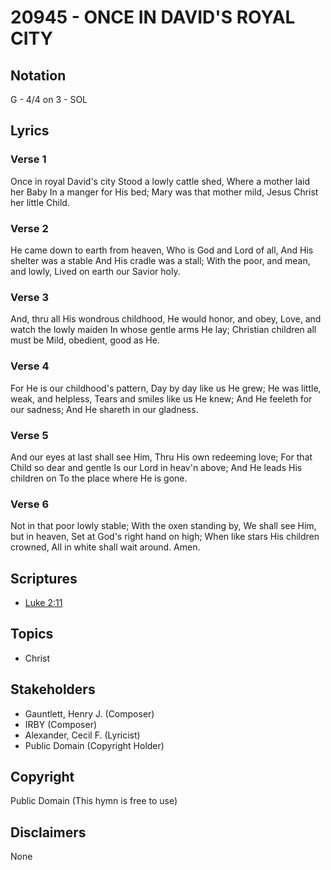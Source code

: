 # 20945 - ONCE IN DAVID'S ROYAL CITY

## Notation

G - 4/4 on 3 - SOL

## Lyrics

### Verse 1

Once in royal David's city Stood a lowly cattle shed, Where a mother laid her Baby In a manger for His bed; Mary was that mother mild, Jesus Christ her little Child.

### Verse 2

He came down to earth from heaven, Who is God and Lord of all, And His shelter was a stable And His cradle was a stall; With the poor, and mean, and lowly, Lived on earth our Savior holy.

### Verse 3

And, thru all His wondrous childhood, He would honor, and obey, Love, and watch the lowly maiden In whose gentle arms He lay; Christian children all must be Mild, obedient, good as He.

### Verse 4

For He is our childhood's pattern, Day by day like us He grew; He was little, weak, and helpless, Tears and smiles like us He knew; And He feeleth for our sadness; And He shareth in our gladness.

### Verse 5

And our eyes at last shall see Him, Thru His own redeeming love; For that Child so dear and gentle Is our Lord in heav'n above; And He leads His children on To the place where He is gone.

### Verse 6

Not in that poor lowly stable; With the oxen standing by, We shall see Him, but in heaven, Set at God's right hand on high; When like stars His children crowned, All in white shall wait around. Amen.


## Scriptures

- [Luke 2:11](https://www.biblegateway.com/passage/?search=Luke%202%3A11)

## Topics

- Christ

## Stakeholders

- Gauntlett, Henry J. (Composer)
- IRBY (Composer)
- Alexander, Cecil F. (Lyricist)
- Public Domain (Copyright Holder)

## Copyright

Public Domain
(This hymn is free to use)

## Disclaimers

None

